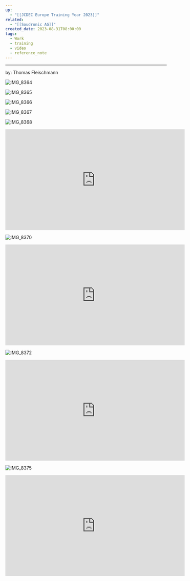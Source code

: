 ```yaml
---
up:
  - "[[JCDEC Europe Training Year 2023]]"
related:
  - "[[Soudronic AG]]"
created_date: 2023-08-31T08:00:00
tags:
  - Work
  - training
  - video
  - reference_note
---
```

---
by: Thomas Fleischmann

![IMG_8364](https://i.imgur.com/tHopuXA.jpg)

![IMG_8365](https://i.imgur.com/n6MuCnF.jpg)

![IMG_8366](https://i.imgur.com/IZ0Duye.jpg)

![IMG_8367](https://i.imgur.com/dZWiEKA.jpg)

![IMG_8368](https://i.imgur.com/2ivG71H.jpg)

<iframe width="560" height="315" src="https://www.youtube-nocookie.com/embed/BpMXnBbYQAQ?si=RSFrHIZioqtrAgrp" title="YouTube video player" frameborder="0" allow="accelerometer; autoplay; clipboard-write; encrypted-media; gyroscope; picture-in-picture; web-share" allowfullscreen></iframe>

![IMG_8370](https://i.imgur.com/ykRRWYO.jpg)

<iframe width="560" height="315" src="https://www.youtube-nocookie.com/embed/vys9-Z0F0E0?si=RSFrHIZioqtrAgrp" title="YouTube video player" frameborder="0" allow="accelerometer; autoplay; clipboard-write; encrypted-media; gyroscope; picture-in-picture; web-share" allowfullscreen></iframe>

![IMG_8372](https://i.imgur.com/y8rSA2t.jpg)

<iframe width="560" height="315" src="https://www.youtube-nocookie.com/embed/cvwhvz8jAWA?si=ay2j4HuANQPB1dgw" title="YouTube video player" frameborder="0" allow="accelerometer; autoplay; clipboard-write; encrypted-media; gyroscope; picture-in-picture; web-share" allowfullscreen></iframe>

![IMG_8375](https://i.imgur.com/CTqmsPC.jpg)

<iframe width="560" height="315" src="https://www.youtube-nocookie.com/embed/dZCqTYpSkSA?si=ilY7aiTyOsyCdUrW" title="YouTube video player" frameborder="0" allow="accelerometer; autoplay; clipboard-write; encrypted-media; gyroscope; picture-in-picture; web-share" allowfullscreen></iframe>

